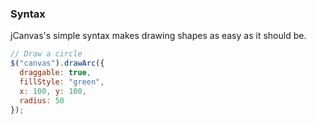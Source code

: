 
### Syntax

jCanvas's simple syntax makes drawing shapes as easy as it should be.

```js
// Draw a circle
$("canvas").drawArc({
  draggable: true,
  fillStyle: "green",
  x: 100, y: 100,
  radius: 50
});
```
